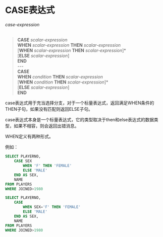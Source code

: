 # CASE表达式

###### case-expression  
> **CASE** *scalar-expression*   
**WHEN** *scalar-expression* **THEN** *scalar-expression*  
[**WHEN** *scalar-expression* **THEN** *scalar-expression*]*   
[**ELSE** *scalar-expression*]   
**END**  
\-\-\-  
**CASE**  
**WHEN** *condition* **THEN** *scalar-expression*   
[**WHEN** *condition* **THEN** *scalar-expression*]*   
[**ELSE** *scalar-expression*]   
**END**

case表达式用于充当选择分支，对于一个标量表达式，返回满足WHEN条件的THEN子句，如果没有匹配则返回ELSE子句。

case表达式本身是一个标量表达式，它的类型取决于then和else表达式的数据类型，如果不相容，则会返回出错消息。

WHEN定义有两种形式。

例如：

``` SQL
SELECT PLAYERNO, 
	CASE SEX 
		WHEN 'F' THEN 'FEMALE'
		ELSE 'MALE'
	END AS SEX, 
	NAME 
FROM PLAYERS 
WHERE JOINED>1980

SELECT PLAYERNO, 
	CASE 
		WHEN SEX='F' THEN 'FEMALE' 
		ELSE 'MALE' 
	END AS SEX, 
	NAME 
FROM PLAYERS 
WHERE JOINED>1980
```